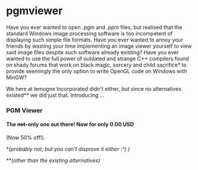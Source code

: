 # pgmviewer
Have you ever wanted to open .pgm and .ppm files, but realised that the standard Windows image processing software is too incompetent of displaying such simple file formats. Have you ever wanted to annoy your friends by wasting your time implementing an image viewer yourself to view said image files despite such software already existing? Have you ever wanted to use the full power of outdated and strange C++ compilers found on shady forums that work on black magic, sorcery and child sacrifice\* to provide seemingly the only option to write OpenGL code on Windows with MinGW?

We here at lemogne Incorporated didn't either, but since no alternatives existed\*\* we did just that. Introducing ...

### PGM Viewer

#### The ~~not~~-only one out there! Now for only 0.00 USD 

(Now 50% off!).

\**(probably not, but you can't disprove it either :^) )*

\*\**(other than the existing alternatives)*
